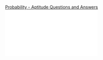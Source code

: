 [Probability - Aptitude Questions and Answers](../pics/Probability%20-%20Aptitude%20Questions%20and%20Answers.pdf)
![](../pics/Probability%20-%20Aptitude%20Questions%20and%20Answers.pdf)

